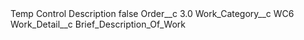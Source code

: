 <?xml version="1.0" encoding="UTF-8"?>
<CustomMetadata xmlns="http://soap.sforce.com/2006/04/metadata" xmlns:xsi="http://www.w3.org/2001/XMLSchema-instance" xmlns:xsd="http://www.w3.org/2001/XMLSchema">
    <label>Temp Control Description</label>
    <protected>false</protected>
    <values>
        <field>Order__c</field>
        <value xsi:type="xsd:double">3.0</value>
    </values>
    <values>
        <field>Work_Category__c</field>
        <value xsi:type="xsd:string">WC6</value>
    </values>
    <values>
        <field>Work_Detail__c</field>
        <value xsi:type="xsd:string">Brief_Description_Of_Work</value>
    </values>
</CustomMetadata>
